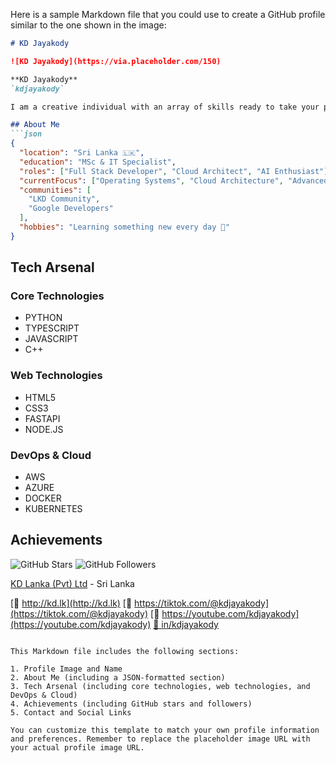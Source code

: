 Here is a sample Markdown file that you could use to create a GitHub profile similar to the one shown in the image:

```markdown
# KD Jayakody

![KD Jayakody](https://via.placeholder.com/150)

**KD Jayakody**
`kdjayakody`

I am a creative individual with an array of skills ready to take your project to the next level.

## About Me
```json
{
  "location": "Sri Lanka 🇱🇰",
  "education": "MSc & IT Specialist",
  "roles": ["Full Stack Developer", "Cloud Architect", "AI Enthusiast"],
  "currentFocus": ["Operating Systems", "Cloud Architecture", "Advanced System Design"],
  "communities": [
    "LKD Community",
    "Google Developers"
  ],
  "hobbies": "Learning something new every day 🌱"
}
```

## Tech Arsenal

### Core Technologies
- PYTHON
- TYPESCRIPT
- JAVASCRIPT
- C++

### Web Technologies
- HTML5
- CSS3
- FASTAPI
- NODE.JS

### DevOps & Cloud
- AWS
- AZURE
- DOCKER
- KUBERNETES

## Achievements
![GitHub Stars](https://img.shields.io/github/stars/kdjayakody?style=social)
![GitHub Followers](https://img.shields.io/github/followers/kdjayakody?style=social)

[KD Lanka (Pvt) Ltd](https://kd.lk) - Sri Lanka

[🔗 http://kd.lk](http://kd.lk)
[🔗 https://tiktok.com/@kdjayakody](https://tiktok.com/@kdjayakody)
[🔗 https://youtube.com/kdjayakody](https://youtube.com/kdjayakody)
[🔗 in/kdjayakody](https://linkedin.com/in/kdjayakody)
```

This Markdown file includes the following sections:

1. Profile Image and Name
2. About Me (including a JSON-formatted section)
3. Tech Arsenal (including core technologies, web technologies, and DevOps & Cloud)
4. Achievements (including GitHub stars and followers)
5. Contact and Social Links

You can customize this template to match your own profile information and preferences. Remember to replace the placeholder image URL with your actual profile image URL.
